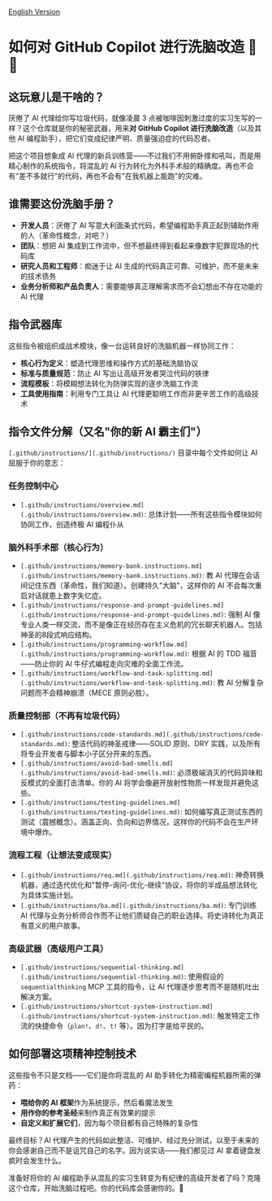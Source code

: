 [English Version](README.en.md)

# 如何对 GitHub Copilot 进行洗脑改造 🧠🤖

## 这玩意儿是干啥的？

厌倦了 AI 代理给你写垃圾代码，就像凌晨 3 点被咖啡因刺激过度的实习生写的一样？这个仓库就是你的秘密武器，用来**对 GitHub Copilot 进行洗脑改造**（以及其他 AI 编程助手），把它们变成纪律严明、质量强迫症的代码忍者。

把这个项目想象成 AI 代理的新兵训练营——不过我们不用俯卧撑和吼叫，而是用精心制作的系统指令，将混乱的 AI 行为转化为外科手术般的精确度。再也不会有"差不多就行"的代码，再也不会有"在我机器上能跑"的灾难。

## 谁需要这份洗脑手册？

*   **开发人员**：厌倦了 AI 写意大利面条式代码，希望编程助手真正起到辅助作用的人（革命性概念，对吧？）
*   **团队**：想把 AI 集成到工作流中，但不想最终得到看起来像数字犯罪现场的代码库
*   **研究人员和工程师**：痴迷于让 AI 生成的代码真正可靠、可维护，而不是未来的技术债务
*   **业务分析师和产品负责人**：需要能够真正理解需求而不会幻想出不存在功能的 AI 代理

## 指令武器库

这些指令被组织成战术模块，像一台运转良好的洗脑机器一样协同工作：

*   **核心行为定义**：塑造代理思维和操作方式的基础洗脑协议
*   **标准与质量规范**：防止 AI 写出让高级开发者哭泣代码的铁律
*   **流程模板**：将模糊想法转化为防弹实现的逐步洗脑工作流
*   **工具使用指南**：利用专门工具让 AI 代理更聪明工作而非更辛苦工作的高级技术

## 指令文件分解（又名"你的新 AI 霸主们"）

`[.github/instructions/](.github/instructions/)` 目录中每个文件如何让 AI 屈服于你的意志：

### 任务控制中心
*   `[.github/instructions/overview.md](.github/instructions/overview.md)`: 总体计划——所有这些指令模块如何协同工作，创造终极 AI 编程仆从

### 脑外科手术部（核心行为）
*   `[.github/instructions/memory-bank.instructions.md](.github/instructions/memory-bank.instructions.md)`: 教 AI 代理在会话间记住东西（革命性，我们知道）。创建持久"大脑"，这样你的 AI 不会每次重启对话就患上数字失忆症。
*   `[.github/instructions/response-and-prompt-guidelines.md](.github/instructions/response-and-prompt-guidelines.md)`: 强制 AI 像专业人类一样交流，而不是像正在经历存在主义危机的冗长聊天机器人。包括神圣的8段式响应结构。
*   `[.github/instructions/programming-workflow.md](.github/instructions/programming-workflow.md)`: 根据 AI 的 TDD 福音——防止你的 AI 牛仔式编程走向灾难的全面工作流。
*   `[.github/instructions/workflow-and-task-splitting.md](.github/instructions/workflow-and-task-splitting.md)`: 教 AI 分解复杂问题而不会精神崩溃（MECE 原则必胜）。

### 质量控制部（不再有垃圾代码）
*   `[.github/instructions/code-standards.md](.github/instructions/code-standards.md)`: 整洁代码的神圣戒律——SOLID 原则、DRY 实践，以及所有将专业开发者与脚本小子区分开来的东西。
*   `[.github/instructions/avoid-bad-smells.md](.github/instructions/avoid-bad-smells.md)`: 必须极端消灭的代码异味和反模式的全面打击清单。你的 AI 将学会像避开放射性物质一样发现并避免这些。
*   `[.github/instructions/testing-guidelines.md](.github/instructions/testing-guidelines.md)`: 如何编写真正测试东西的测试（震撼概念）。涵盖正向、负向和边界情况，这样你的代码不会在生产环境中爆炸。

### 流程工程（让想法变成现实）
*   `[.github/instructions/req.md](.github/instructions/req.md)`: 神奇转换机器，通过迭代优化和"暂停-询问-优化-继续"协议，将你的半成品想法转化为具体实施计划。
*   `[.github/instructions/ba.md](.github/instructions/ba.md)`: 专门训练 AI 代理与业务分析师合作而不让他们质疑自己的职业选择。将史诗转化为真正有意义的用户故事。

### 高级武器（高级用户工具）
*   `[.github/instructions/sequential-thinking.md](.github/instructions/sequential-thinking.md)`: 使用假设的 `sequentialthinking` MCP 工具的指令，让 AI 代理逐步思考而不是随机吐出解决方案。
*   `[.github/instructions/shortcut-system-instruction.md](.github/instructions/shortcut-system-instruction.md)`: 触发特定工作流的快捷命令（`plan!`、`d!`、`t!` 等）。因为打字是给平民的。

## 如何部署这项精神控制技术

这些指令不只是文档——它们是你将混乱的 AI 助手转化为精密编程机器所需的弹药：

*   **喂给你的 AI 框架**作为系统提示，然后看魔法发生
*   **用作你的参考圣经**来制作真正有效果的提示
*   **自定义和扩展它们**，因为每个项目都有自己特殊的复杂性

最终目标？AI 代理产生的代码如此整洁、可维护、经过充分测试，以至于未来的你会感谢自己而不是诅咒自己的名字。因为说实话——我们都见过 AI 拿着键盘发疯时会发生什么。

准备好将你的 AI 编程助手从混乱的实习生转变为有纪律的高级开发者了吗？克隆这个仓库，开始洗脑过程吧。你的代码库会感谢你的。🚀

